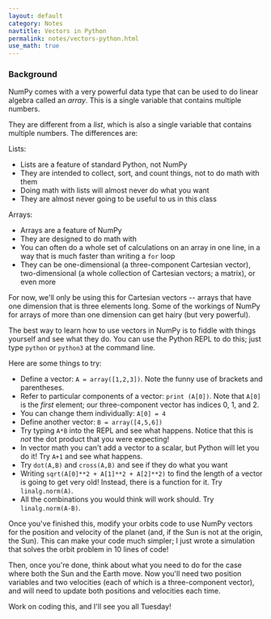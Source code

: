 ```yaml
---
layout: default
category: Notes
navtitle: Vectors in Python 
permalink: notes/vectors-python.html
use_math: true
---
```


### Background

NumPy comes with a very powerful data type that can be used to do linear algebra called an *array*. This is a single variable that contains multiple numbers. 

They are different from a *list*, which is also a single variable that contains multiple numbers. The differences are:

Lists:

* Lists are a feature of standard Python, not NumPy
* They are intended to collect, sort, and count things, not to do math with them
* Doing math with lists will almost never do what you want
* They are almost never going to be useful to us in this class

Arrays:

* Arrays are a feature of NumPy
* They are designed to do math with
* You can often do a whole set of calculations on an array in one line, in a way that is much faster than writing a `for` loop
* They can be one-dimensional (a three-component Cartesian vector), two-dimensional (a whole collection of Cartesian vectors; a matrix), or even more

For now, we'll only be using this for Cartesian vectors -- arrays that have one dimension that is three elements long. Some of the workings of NumPy for arrays of more than one dimension can get hairy (but very powerful).

The best way to learn how to use vectors in NumPy is to fiddle with things yourself and see what they do. You can use the Python REPL to do this; just type `python` or `python3` at the command line.


Here are some things to try:

* Define a vector: `A = array([1,2,3])`. Note the funny use of brackets and parentheses. 
* Refer to particular components of a vector: `print (A[0])`. Note that `A[0]` is the *first* element; our three-component vector has indices 0, 1, and 2.
* You can change them individually: `A[0] = 4`
* Define another vector: `B = array([4,5,6])`
* Try typing `A*B` into the REPL and see what happens. Notice that this is *not* the dot product that you were expecting!
* In vector math you can't add a vector to a scalar, but Python will let you do it! Try `A+1` and see what happens.
* Try `dot(A,B)` and `cross(A,B)` and see if they do what you want
* Writing `sqrt(A[0]**2 + A[1]**2 + A[2]**2)` to find the length of a vector is going to get very old! Instead, there is a function for it. Try `linalg.norm(A)`. 
* All the combinations you would think will work should. Try `linalg.norm(A-B)`.

Once you've finished this, modify your orbits code to use NumPy vectors for the position and velocity of the planet (and, if the Sun is not at the origin,
the Sun). This can make your code much simpler; I just wrote a simulation that solves the orbit problem in 10 lines of code!

Then, once you're done, think about what you need to do for the case where both the Sun and the Earth move. Now you'll need two position variables
and two velocities (each of which is a three-component vector), and will need to update both positions and velocities each time.

Work on coding this, and I'll see you all Tuesday!

